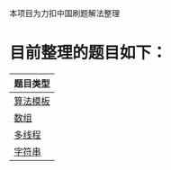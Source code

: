 本项目为力扣中国刷题解法整理
# 目前整理的题目如下：

|题目类型|
| :------ |
| [算法模板 ](./src/main/java/com/xiu/fastCode/algorithmtemplate/)|
| [数组 ](./src/main/java/com/xiu/fastCode/array/)|
| [多线程 ](./src/main/java/com/xiu/fastCode/multhread/)|
| [字符串 ](./src/main/java/com/xiu/fastCode/string/)|
